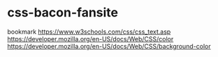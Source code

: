 # css-bacon-fansite
bookmark
https://www.w3schools.com/css/css_text.asp
https://developer.mozilla.org/en-US/docs/Web/CSS/color
https://developer.mozilla.org/en-US/docs/Web/CSS/background-color

